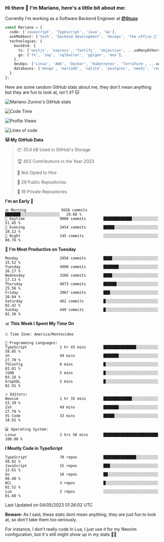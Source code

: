 ### Hi there 👋 I'm Mariano, here's a little bit about me:

Currently I'm working as a Software Backend Engineer at [**@Stuzo**](https://www.stuzo.com/)

```ts
const Mariano = {
  code: ['Javascript', 'Typescript', 'Java', 'Go'],
  askMeAbout: ['tech', 'backend development', 'devops', 'the office 💼'],
  technologies: {
    backEnd: {
      ts: ['nestjs', 'express', 'fastify', 'objection', ...soManyOthersFrameworks],
      go: ['fx', 'zap', 'sqlboiler', 'gqlgen', 'mux'],
    },
    devOps: ['Linux', 'AWS', 'Docker', 'Kubernetes', 'Terraform', ...soManyOthersTools],
    databases: ['mongo', 'mariadb', 'sqlite', 'postgres', 'neo4j', 'redis'],
  }
};
```

Here are some random GitHub stats about me, they don't mean anything but they are fun to look at, isn't it? 🐱

![Mariano Zunino's GitHub stats](https://github-readme-stats.vercel.app/api?username=marianozunino&count_private=true&show_icons=true&theme=radical)

<!--START_SECTION:waka-->
![Code Time](http://img.shields.io/badge/Code%20Time-717%20hrs%2032%20mins-blue)

![Profile Views](http://img.shields.io/badge/Profile%20Views-0-blue)

![Lines of code](https://img.shields.io/badge/From%20Hello%20World%20I%27ve%20Written-7.1%20million%20lines%20of%20code-blue)

**🐱 My GitHub Data** 

> 📦 35.6 kB Used in GitHub's Storage 
 > 
> 🏆 403 Contributions in the Year 2023
 > 
> 🚫 Not Opted to Hire
 > 
> 📜 29 Public Repositories 
 > 
> 🔑 19 Private Repositories 
 > 
**I'm an Early 🐤** 

```text
🌞 Morning                5658 commits        ███████░░░░░░░░░░░░░░░░░░   29.68 % 
🌆 Daytime                9808 commits        █████████████░░░░░░░░░░░░   51.45 % 
🌃 Evening                3454 commits        █████░░░░░░░░░░░░░░░░░░░░   18.12 % 
🌙 Night                  145 commits         ░░░░░░░░░░░░░░░░░░░░░░░░░   00.76 % 
```
📅 **I'm Most Productive on Tuesday** 

```text
Monday                   2958 commits        ████░░░░░░░░░░░░░░░░░░░░░   15.52 % 
Tuesday                  4990 commits        ███████░░░░░░░░░░░░░░░░░░   26.17 % 
Wednesday                3266 commits        ████░░░░░░░░░░░░░░░░░░░░░   17.13 % 
Thursday                 4873 commits        ██████░░░░░░░░░░░░░░░░░░░   25.56 % 
Friday                   2067 commits        ███░░░░░░░░░░░░░░░░░░░░░░   10.84 % 
Saturday                 462 commits         █░░░░░░░░░░░░░░░░░░░░░░░░   02.42 % 
Sunday                   449 commits         █░░░░░░░░░░░░░░░░░░░░░░░░   02.36 % 
```


📊 **This Week I Spent My Time On** 

```text
🕑︎ Time Zone: America/Montevideo

💬 Programming Languages: 
TypeScript               1 hr 43 mins        ███████████████░░░░░░░░░░   58.05 % 
sh                       49 mins             ███████░░░░░░░░░░░░░░░░░░   27.70 % 
TSConfig                 6 mins              █░░░░░░░░░░░░░░░░░░░░░░░░   03.81 % 
JSON                     5 mins              █░░░░░░░░░░░░░░░░░░░░░░░░   03.16 % 
GraphQL                  5 mins              █░░░░░░░░░░░░░░░░░░░░░░░░   02.91 % 

🔥 Editors: 
Neovim                   1 hr 35 mins        █████████████░░░░░░░░░░░░   53.39 % 
Zsh                      49 mins             ███████░░░░░░░░░░░░░░░░░░   27.70 % 
VS Code                  33 mins             █████░░░░░░░░░░░░░░░░░░░░   18.91 % 

💻 Operating System: 
Linux                    2 hrs 58 mins       █████████████████████████   100.00 % 
```

**I Mostly Code in TypeScript** 

```text
TypeScript               70 repos            ███████████████░░░░░░░░░░   58.82 % 
JavaScript               15 repos            ███░░░░░░░░░░░░░░░░░░░░░░   12.61 % 
Go                       10 repos            ██░░░░░░░░░░░░░░░░░░░░░░░   08.40 % 
HCL                      3 repos             █░░░░░░░░░░░░░░░░░░░░░░░░   02.52 % 
Lua                      2 repos             ░░░░░░░░░░░░░░░░░░░░░░░░░   01.68 % 
```




 Last Updated on 04/05/2023 01:26:02 UTC
<!--END_SECTION:waka-->

**Beware:** As I said, these stats dont mean anything, they are just fun to look at, so don't take them too seriously.

For instance, I don't really code in Lua, I just use it for my Neovim configuration, but it's still might show up in my stats 🤷‍♂️

